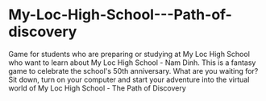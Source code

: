 # My-Loc-High-School---Path-of-discovery
Game for students who are preparing or studying at My Loc High School who want to learn about My Loc High School - Nam Dinh.  This is a fantasy game to celebrate the school's 50th anniversary. What are you waiting for? Sit down, turn on your computer and start your adventure into the virtual world of My Loc High School - The Path of Discovery
